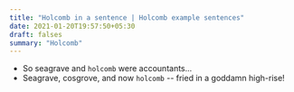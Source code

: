 ```yaml
---
title: "Holcomb in a sentence | Holcomb example sentences"
date: 2021-01-20T19:57:50+05:30
draft: falses
summary: "Holcomb"
---
```

- So seagrave and `holcomb` were accountants...
- Seagrave, cosgrove, and now `holcomb` -- fried in a goddamn high-rise!
                 
